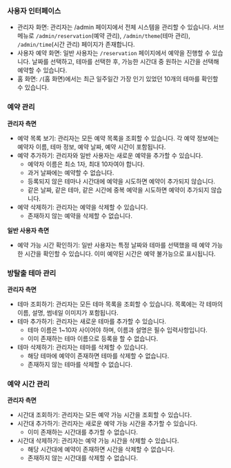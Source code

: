 ### 사용자 인터페이스

- 관리자 화면: 관리자는 /admin 페이지에서 전체 시스템을 관리할 수 있습니다. 서브 메뉴로 `/admin/reservation`(예약 관리), `/admin/theme`(테마 관리),
  `/admin/time`(시간 관리) 페이지가 존재합니다.
- 사용자 예약 화면: 일반 사용자는 `/reservation` 페이지에서 예약을 진행할 수 있습니다. 날짜를 선택하고, 테마를 선택한 후, 가능한 시간대 중 원하는 시간을 선택해 예약할 수 있습니다.
- 홈 화면: `/`(홈 화면)에서는 최근 일주일간 가장 인기 있었던 10개의 테마를 확인할 수 있습니다.

### 예약 관리

**관리자 측면**

- 예약 목록 보기: 관리자는 모든 예약 목록을 조회할 수 있습니다. 각 예약 정보에는 예약자 이름, 테마 정보, 예약 날짜, 예약 시간이 포함됩니다.
- 예약 추가하기: 관리자와 일반 사용자는 새로운 예약을 추가할 수 있습니다.
    - 예약자 이름은 최소 1자, 최대 10자여야 합니다.
    - 과거 날짜에는 예약할 수 없습니다.
    - 등록되지 않은 테마나 시간대에 예약을 시도하면 예약이 추가되지 않습니다.
    - 같은 날짜, 같은 테마, 같은 시간에 중복 예약을 시도하면 예약이 추가되지 않습니다.
- 예약 삭제하기: 관리자는 예약을 삭제할 수 있습니다.
    - 존재하지 않는 예약을 삭제할 수 없습니다.

**일반 사용자 측면**

- 예약 가능 시간 확인하기: 일반 사용자는 특정 날짜와 테마를 선택했을 때 예약 가능한 시간을 확인할 수 있습니다. 이미 예약된 시간은 예약 불가능으로 표시됩니다.

### 방탈출 테마 관리

**관리자 측면**

- 테마 조회하기: 관리자는 모든 테마 목록을 조회할 수 있습니다. 목록에는 각 테마의 이름, 설명, 썸네일 이미지가 포함됩니다.
- 테마 추가하기: 관리자는 새로운 테마를 추가할 수 있습니다.
    - 테마 이름은 1~10자 사이어야 하며, 이름과 설명은 필수 입력사항입니다.
    - 이미 존재하는 테마 이름으로 등록을 할 수 없습니다.
- 테마 삭제하기: 관리자는 테마를 삭제할 수 있습니다.
    - 해당 테마에 예약이 존재하면 테마를 삭제할 수 없습니다.
    - 존재하지 않는 테마를 삭제할 수 없습니다.

### 예약 시간 관리

**관리자 측면**

- 시간대 조회하기: 관리자는 모든 예약 가능 시간을 조회할 수 있습니다.
- 시간대 추가하기: 관리자는 새로운 예약 가능 시간을 추가할 수 있습니다.
    - 이미 존재하는 시간대를 추가할 수 없습니다.
- 시간대 삭제하기: 관리자는 예약 가능 시간을 삭제할 수 있습니다.
    - 해당 시간대에 예약이 존재하면 시간을 삭제할 수 없습니다.
    - 존재하지 않는 시간대를 삭제할 수 없습니다.
